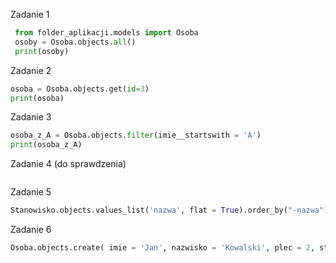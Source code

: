 Zadanie 1
```python
 from folder_aplikacji.models import Osoba 
 osoby = Osoba.objects.all()
 print(osoby)
```

Zadanie 2
```python
osoba = Osoba.objects.get(id=3)
print(osoba)
```

Zadanie 3
```python
osoba_z_A = Osoba.objects.filter(imie__startswith = 'A')
print(osoba_z_A)
```

Zadanie 4 (do sprawdzenia)
```python

```

Zadanie 5
```python
Stanowisko.objects.values_list('nazwa', flat = True).order_by("-nazwa") 
```
Zadanie 6
```python
Osoba.objects.create( imie = 'Jan', nazwisko = 'Kowalski', plec = 2, stanowisko = Stanowisko.objects.get(id = 1))
```